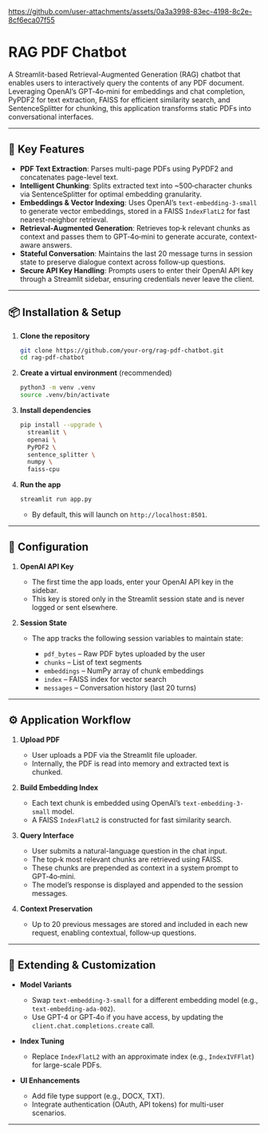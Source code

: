 https://github.com/user-attachments/assets/0a3a3998-83ec-4198-8c2e-8cf6eca07f55

# RAG PDF Chatbot

A Streamlit-based Retrieval-Augmented Generation (RAG) chatbot that enables users to interactively query the contents of any PDF document. Leveraging OpenAI’s GPT‑4o‑mini for embeddings and chat completion, PyPDF2 for text extraction, FAISS for efficient similarity search, and SentenceSplitter for chunking, this application transforms static PDFs into conversational interfaces.

---

## 🚀 Key Features

* **PDF Text Extraction**: Parses multi-page PDFs using PyPDF2 and concatenates page-level text.
* **Intelligent Chunking**: Splits extracted text into \~500‑character chunks via SentenceSplitter for optimal embedding granularity.
* **Embeddings & Vector Indexing**: Uses OpenAI’s `text-embedding-3-small` to generate vector embeddings, stored in a FAISS `IndexFlatL2` for fast nearest-neighbor retrieval.
* **Retrieval-Augmented Generation**: Retrieves top‑k relevant chunks as context and passes them to GPT‑4o‑mini to generate accurate, context-aware answers.
* **Stateful Conversation**: Maintains the last 20 message turns in session state to preserve dialogue context across follow‑up questions.
* **Secure API Key Handling**: Prompts users to enter their OpenAI API key through a Streamlit sidebar, ensuring credentials never leave the client.

---

## 📦 Installation & Setup

1. **Clone the repository**

   ```bash
   git clone https://github.com/your-org/rag-pdf-chatbot.git
   cd rag-pdf-chatbot
   ```

2. **Create a virtual environment** (recommended)

   ```bash
   python3 -m venv .venv
   source .venv/bin/activate
   ```

3. **Install dependencies**

   ```bash
   pip install --upgrade \
     streamlit \
     openai \
     PyPDF2 \
     sentence_splitter \
     numpy \
     faiss-cpu
   ```

4. **Run the app**

   ```bash
   streamlit run app.py
   ```

   * By default, this will launch on `http://localhost:8501`.

---

## 🔧 Configuration

1. **OpenAI API Key**

   * The first time the app loads, enter your OpenAI API key in the sidebar.
   * This key is stored only in the Streamlit session state and is never logged or sent elsewhere.

2. **Session State**

   * The app tracks the following session variables to maintain state:

     * `pdf_bytes` – Raw PDF bytes uploaded by the user
     * `chunks` – List of text segments
     * `embeddings` – NumPy array of chunk embeddings
     * `index` – FAISS index for vector search
     * `messages` – Conversation history (last 20 turns)

---

## ⚙️ Application Workflow

1. **Upload PDF**

   * User uploads a PDF via the Streamlit file uploader.
   * Internally, the PDF is read into memory and extracted text is chunked.

2. **Build Embedding Index**

   * Each text chunk is embedded using OpenAI’s `text-embedding-3-small` model.
   * A FAISS `IndexFlatL2` is constructed for fast similarity search.

3. **Query Interface**

   * User submits a natural-language question in the chat input.
   * The top‑k most relevant chunks are retrieved using FAISS.
   * These chunks are prepended as context in a system prompt to GPT‑4o‑mini.
   * The model’s response is displayed and appended to the session messages.

4. **Context Preservation**

   * Up to 20 previous messages are stored and included in each new request, enabling contextual, follow‑up questions.

---

## 🔄 Extending & Customization

* **Model Variants**

  * Swap `text-embedding-3-small` for a different embedding model (e.g., `text-embedding-ada-002`).
  * Use GPT-4 or GPT‑4o if you have access, by updating the `client.chat.completions.create` call.

* **Index Tuning**

  * Replace `IndexFlatL2` with an approximate index (e.g., `IndexIVFFlat`) for large-scale PDFs.

* **UI Enhancements**

  * Add file type support (e.g., DOCX, TXT).
  * Integrate authentication (OAuth, API tokens) for multi-user scenarios.

---


